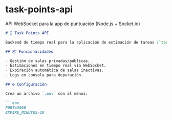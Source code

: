 # task-points-api
API WebSocket para la app de puntuación (Node.js + Socket.io)

```markdown
# 🔌 Task Points API

Backend de tiempo real para la aplicación de estimación de tareas [`task-points-app`](https://github.com/jcarlosab/task-points-app). Utiliza Node.js, Express y Socket.IO.

## 📦 Funcionalidades

- Gestión de salas privadas/públicas.
- Estimaciones en tiempo real vía WebSocket.
- Expiración automática de salas inactivas.
- Logs en consola para depuración.

## ⚙️ Configuración

Crea un archivo `.env` con al menos:

```env
PORT=3000
EXPIRE_MINUTES=10